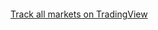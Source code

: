 <!-- TradingView Widget BEGIN -->
<div class="tradingview-widget-container" style="height:100%;width:100%">
  <div class="tradingview-widget-container__widget" style="height:calc(100% - 32px);width:100%"></div>
  <div class="tradingview-widget-copyright"><a href="https://www.tradingview.com/" rel="noopener nofollow" target="_blank"><span class="blue-text">Track all markets on TradingView</span></a></div>
  <script type="text/javascript" src="https://s3.tradingview.com/external-embedding/embed-widget-advanced-chart.js" async>
  {
  "allow_symbol_change": true,
  "calendar": false,
  "details": false,
  "hide_side_toolbar": true,
  "hide_top_toolbar": false,
  "hide_legend": false,
  "hide_volume": false,
  "hotlist": false,
  "interval": "5",
  "locale": "en",
  "save_image": true,
  "style": "1",
  "symbol": "BINANCE:BTCUSD",
  "theme": "light",
  "timezone": "Etc/UTC",
  "backgroundColor": "#ffffff",
  "gridColor": "rgba(46, 46, 46, 0.06)",
  "watchlist": [],
  "withdateranges": false,
  "compareSymbols": [],
  "studies": [],
  "autosize": true
}
  </script>
</div>
<!-- TradingView Widget END -->
